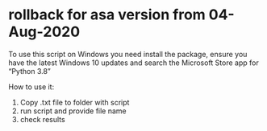 # rollback for asa version from 04-Aug-2020

To use this script on Windows you need install the package, ensure you have the latest Windows 10 updates and search the Microsoft Store app for “Python 3.8”

How to use it:
1. Copy .txt file to folder with script
2. run script and provide file name
3. check results
